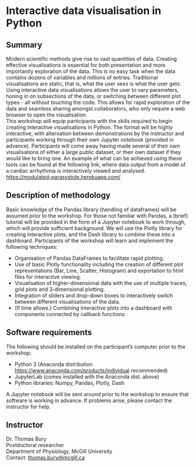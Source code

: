 # Interactive data visualisation in Python


## Summary				
Modern scientific methods give rise to vast quantities of data. Creating effective visualisations is essential for both presentation and more importantly exploration of the data. This is no easy task when the data contains dozens of variables and millions of entries. Traditional visualisations are static, that is, what the user sees is what the user gets. Using interactive data visualisations allows the user to vary parameters, honing in on subsections of the data, or switching between different plot types - all without touching the code. This allows for rapid exploration of the data and seamless sharing amongst collaborators, who only require a web browser to open the visualisation.		
This workshop will equip participants with the skills required to begin creating interactive visualisations in Python. The format will be highly interactive, with alternation between demonstrations by the instructor and participants working through their own Jupyter notebook (provided in advance). Participants will come away having made several of their own visualisations of either a large public dataset, or their own dataset if they would like to bring one. An example of what can be achieved using these tools can be found at the following link, where data output from a model of a cardiac arrhythmia is interactively viewed and analysed. https://modulated-parasystole.herokuapp.com/


## Description of methodology					
Basic knowledge of the Pandas library (handling of dataframes) will be assumed prior to the workshop. For those not familiar with Pandas, a (brief) tutorial will be provided in the form of a Jupyter notebook to work through, which will provide sufficient background. We will use the Plotly library for creating interactive plots, and the Dash library to combine these into a dashboard. Participants of the workshop will learn and implement the following techniques:
- Organisation of Pandas DataFrames to facilitate rapid plotting.
- Use of basic Plotly functionality including the creation of different plot representations (Bar, Line, Scatter, Histogram) and exportation to html files for interactive viewing.
- Visualisation of higher-dimensional data with the use of multiple traces, grid plots and 3-dimensional plotting.
- Integration of sliders and drop-down boxes to interactively switch between different visualisations of the data.
- (If time allows.) Combining interactive plots into a dashboard with components connected by callback functions.


## Software requirements
The following should be installed on the participant’s computer prior to the workshop:
- Python 3 (Anaconda distribution https://www.anaconda.com/products/individual recommended)
- JupyterLab (comes installed with the Anaconda dist. above)
- Python libraries: Numpy, Pandas, Plotly, Dash

A Jupyter notebook will be sent around prior to the workshop to ensure that software is working in advance. If problems arise, please contact the instructor for help.


## Instructor
Dr. Thomas Bury <br>
Postdoctoral researcher <br>
Department of Physiology, McGill University <br>
Contact: thomas.bury@mcgill.ca
